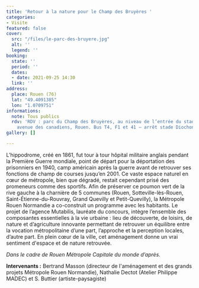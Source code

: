 ```yaml
---
title: 'Retour à la nature pour le Champ des Bruyères '
categories:
- Visite
featured: false
cover:
  src: "/files/le-parc-des-bruyere.jpg"
  alt: ''
  legend: ''
booking:
  state: ''
  period: ''
  dates:
  - date: 2021-09-25 14:30
  link: ''
address:
  place: Rouen (76)
  lat: "49.4091385"
  lon: "1.0709751"
informations:
  note: Tous publics
  rdv: 'RDV : parc du Champ des Bruyères, au niveau de l’entrée du stade Diochon,
    avenue des canadiens, Rouen. Bus T4, F1 et 41 – arrêt stade Diochon'
gallery: []

---
```

L’hippodrome, créé en 1861, fut tour à tour hôpital militaire anglais pendant la Première Guerre mondiale, point de départ pour la déportation des prisonniers en 1940, camp américain après la guerre avant de retrouver ses fonctions de champ de courses jusqu’en 2001. Ce vaste espace naturel en cœur de métropole, bien que dégradé, restait cependant prisé des promeneurs comme des sportifs. Afin de préserver ce poumon vert de la rive gauche à la charnière de 5 communes (Rouen, Sotteville-lès-Rouen, Saint-Étienne-du-Rouvray, Grand Quevilly et Petit-Quevilly), la Métropole Rouen Normandie a co-construit un programme avec les habitants. Le projet de l’agence Mutabilis, lauréate du concours, intègre l’ensemble des composantes essentielles à la vie urbaine : lieu de découverte, de loisirs, de nature et d’agriculture innovante permettant de retrouver un équilibre entre la vocation métropolitaine d’une part, l’approche et la perception locales, d’autre part. En plein cœur de la ville, cet aménagement donne un vrai sentiment d'espace et de nature retrouvée.

_Dans le cadre de Rouen Métropole Capitale du monde d’après._

**Intervenants :** Bertrand Masson (directeur de l'aménagement et des grands projets Métropole Rouen Normandie), Nathalie Dectot (Atelier Philippe MADEC) et S. Buttier (artiste-paysagiste)